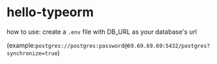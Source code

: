 # hello-typeorm

how to use: create a `.env` file with DB_URL as your database's url

(example:`postgres://postgres:password@69.69.69.69:5432/postgres?synchronize=true`)
